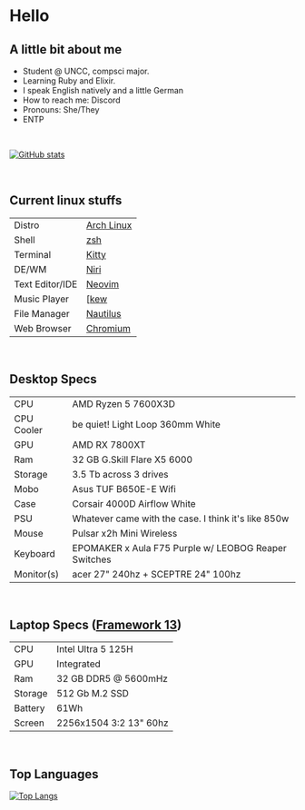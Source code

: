 # Hello

## A little bit about me

- Student @ UNCC, compsci major.
- Learning Ruby and Elixir.
- I speak English natively and a little German
- How to reach me: Discord
- Pronouns: She/They
- ENTP
</br>

[![GitHub stats](https://github-readme-stats.vercel.app/api?username=tucab&theme=catppuccin_mocha)](https://github.com/anuraghazra/github-readme-stats)

</br>

## Current linux stuffs

| | |
| --- | --- |
| Distro | [Arch Linux](https://archlinux.org/) |
| Shell | [zsh](https://www.zsh.org/) |
| Terminal | [Kitty](https://sw.kovidgoyal.net/kitty/) |
| DE/WM | [Niri](https://github.com/YaLTeR/niri/) |
| Text Editor/IDE | [Neovim](https://neovim.io/) |
| Music Player | [[kew](https://github.com/ravachol/kew/) |
| File Manager | [Nautilus](https://apps.gnome.org/Nautilus/) |
| Web Browser | [Chromium](https://chromium.org/Home/) |

</br>

## Desktop Specs

| | |
| --- | --- |
| CPU | AMD Ryzen 5 7600X3D |
| CPU Cooler | be quiet! Light Loop 360mm White |
| GPU | AMD RX 7800XT |
| Ram | 32 GB G.Skill Flare X5 6000 |
| Storage | 3.5 Tb across 3 drives |
| Mobo | Asus TUF B650E-E Wifi |
| Case | Corsair 4000D Airflow White |
| PSU | Whatever came with the case. I think it's like 850w |
| Mouse | Pulsar x2h Mini Wireless |
| Keyboard | EPOMAKER x Aula F75 Purple w/ LEOBOG Reaper Switches |
| Monitor(s) | acer 27" 240hz + SCEPTRE 24" 100hz |

</br>

## Laptop Specs ([Framework 13](https://frame.work/laptop13))

| | |
| --- | --- |
| CPU | Intel Ultra 5 125H |
| GPU | Integrated |
| Ram | 32 GB DDR5 @ 5600mHz |
| Storage | 512 Gb M.2 SSD |
| Battery | 61Wh |
| Screen | 2256x1504 3:2 13" 60hz |

</br>

## Top Languages

[![Top Langs](https://github-readme-stats.vercel.app/api/top-langs/?username=tucab&theme=catppuccin_mocha)](https://github.com/anuraghazra/github-readme-stats)

